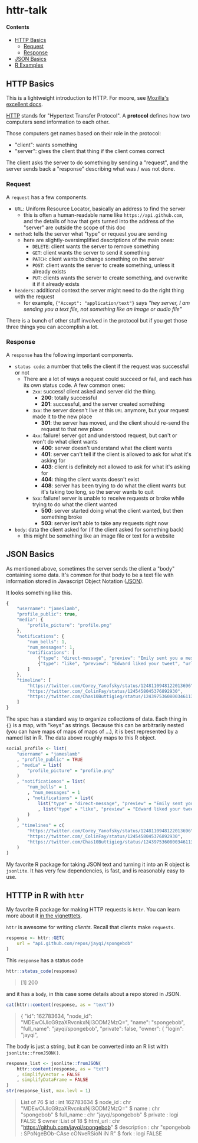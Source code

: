 # httr-talk

#### Contents

* [HTTP Basics](#http-basics)
    - [Request](#request)
    - [Response](#response)
* [JSON Basics](#json-basics)
* [R Examples](#r-examples)

## HTTP Basics

This is a lightweight introduction to HTTP. For moore, see [Mozilla's excellent docs](https://developer.mozilla.org/en-US/docs/Web/HTTP).

[HTTP](https://en.wikipedia.org/wiki/Hypertext_Transfer_Protocol) stands for "Hypertext Transfer Protocol". A **protocol** defines how two computers send information to each other.

Those computers get names based on their role in the protocol:

* "client": wants something
* "server": gives the client that thing if the client comes correct

The client asks the server to do something by sending a "request", and the server sends back a "response" describing what was / was not done.

### Request

A `request` has a few components.

* `URL`: Uniform Resource Locator, basically an address to find the server
    - this is often a human-readable name like `https://api.github.com`, and the details of how that gets turned into the address of the "server" are outside the scope of this doc
* `method`: tells the server what "type" or request you are sending
    - here are slightly-oversimplified descriptions of the main ones:
        - `DELETE`: client wants the server to remove something
        - `GET`: client wants the server to send it something
        - `PATCH`: client wants to change something on the server
        - `POST`: client wants the server to create something, unless it already exists
        - `PUT`: clients wants the server to create something, and overwrite it if it already exists
* `headers`: additional context the server might need to do the right thing with the request
    - for example, `{"Accept": "application/text"}` says *"hey server, I am sending you a text file, not something like an image or audio file"*

There is a bunch of other stuff involved in the protocol but if you get those three things you can accomplish a lot.

### Response

A `response` has the following important components.

* `status code`: a number that tells the client if the request was successful or not
    - There are a lot of ways a request could succeed or fail, and each has its own status code. A few common ones:
        - `2xx`: success! client asked and server did the thing.
            - **200**: totally successful
            - **201**: successful, and the server created something
        - `3xx`: the server doesn't live at this `URL` anymore, but your request made it to the new place
            - **301**: the server has moved, and the client should re-send the request to that new place
        - `4xx`: failure! server got and understood request, but can't or won't do what client wants
            - **400**: server doesn't understand what the client wants
            - **401**: server can't tell if the client is allowed to ask for what it's asking for
            - **403**: client is definitely not allowed to ask for what it's asking for
            - **404**: thing the client wants doesn't exist
            - **408**: server has been trying to do what the client wants but it's taking too long, so the server wants to quit
        - `5xx`: failure! server is unable to receive requests or broke while trying to do what the client wanted
            - **500**: server started doing what the client wanted, but then something broke
            - **503**: server isn't able to take any requests right now
* `body`: data the client asked for (if the client asked for something back)
    - this might be something like an image file or text for a website

## JSON Basics

As mentioned above, sometimes the server sends the client a "body" containing some data. It's common for that body to be a text file with information stored in Javascript Object Notation ([JSON](https://en.wikipedia.org/wiki/JSON)).

It looks something like this.

```javascript
{
    "username": "jameslamb",
    "profile_public": true,
    "media": {
        "profile_picture": "profile.png"
    },
    "notifications": {
        "num_bells": 1,
        "num_messages": 1,
        "notifications": [
            {"type": "direct-message", "preview": "Emily sent you a message", "url": "https://twitter.com/messages/917780412134457344"},
            {"type": "like", "preview": "Edward liked your tweet", "url": "https://twitter.com/LilNasX/status/1248356745816109056"}
        ]
    },
    "timeline": [
        "https://twitter.com/Corey_Yanofsky/status/1248110948122013696",
        "https://twitter.com/_ColinFay/status/1245458045376892930",
        "https://twitter.com/Chas10Buttigieg/status/1243975360800346113"
    ]
}
```

The spec has a standard way to organize collections of data. Each thing in `{}` is a map, with "keys" as strings. Because this can be arbitrarily nested (you can have maps of maps of maps of ...), it is best represented by a named list in R. The data above roughly maps to this R object.

```r
social_profile <- list(
    "username" = "jameslamb"
    , "profile_public" = TRUE
    , "media" = list(
        "profile_picture" = "profile.png"
    )
    , "notificationos" = list(
        "num_bells" = 1
        , "num_messages" = 1
        , "notifications" = list(
            list("type" = "direct-message", "preview" = "Emily sent you a message", "url" = "https://twitter.com/messages/917780412134457344")
            , list("type" = "like", "preview" = "Edward liked your tweet", "url" = "https://twitter.com/LilNasX/status/1248356745816109056")
        )
    )
    , "timelines" = c(
        "https://twitter.com/Corey_Yanofsky/status/1248110948122013696",
        "https://twitter.com/_ColinFay/status/1245458045376892930",
        "https://twitter.com/Chas10Buttigieg/status/1243975360800346113"
    )
)
```

My favorite R package for taking JSON text and turning it into an R object is `jsonlite`. It has very few dependencies, is fast, and is reasonably easy to use.

## HTTTP in R with `httr`

My favorite R package for making HTTP requests is `httr`. You can learn more about it [in the vignetttets](https://cran.r-project.org/web/packages/httr/index.html).

`httr` is awesome for writing *clients*. Recall that clients make `requests`.

```r
response <- httr::GET(
    url = "api.github.com/repos/jayqi/spongebob"
)
```

This `response` has a status code

```r
httr::status_code(response)
```

> [1] 200

and it has a `body`, in this case some details about a repo stored in JSON.

```r
cat(httr::content(response, as = "text"))
```

> {
  "id": 162783634,
  "node_id": "MDEwOlJlcG9zaXRvcnkxNjI3ODM2MzQ=",
  "name": "spongebob",
  "full_name": "jayqi/spongebob",
  "private": false,
  "owner": {
    "login": "jayqi",

The body is just a string, but it can be converted into an R list witth `jsonlite::fromJSON()`.

```r
response_list <- jsonlite::fromJSON(
    httr::content(response, as = "txt")
    , simplifyVector = FALSE
    , simplifyDataFrame = FALSE
)
str(response_list, max.levl = 1)
```

> List of 76
 $ id               : int 162783634
 $ node_id          : chr "MDEwOlJlcG9zaXRvcnkxNjI3ODM2MzQ="
 $ name             : chr "spongebob"
 $ full_name        : chr "jayqi/spongebob"
 $ private          : logi FALSE
 $ owner            :List of 18
 $ html_url         : chr "https://github.com/jayqi/spongebob"
 $ description      : chr "spongebob : SPoNgeBOb-CAse cONveRSioN iN R"
 $ fork             : logi FALSE

